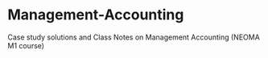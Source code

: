# Management-Accounting
Case study solutions and Class Notes on Management Accounting (NEOMA M1 course)
